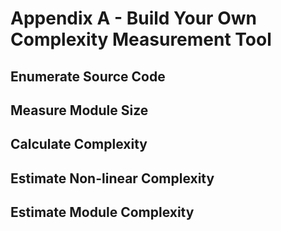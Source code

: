 # Appendix A - Build Your Own Complexity Measurement Tool

## Enumerate Source Code

## Measure Module Size

## Calculate Complexity

## Estimate Non-linear Complexity

## Estimate Module Complexity

